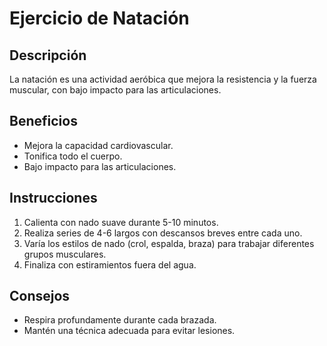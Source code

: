 # Ejercicio de Natación

## Descripción
La natación es una actividad aeróbica que mejora la resistencia y la fuerza muscular, con bajo impacto para las articulaciones.

## Beneficios
- Mejora la capacidad cardiovascular.
- Tonifica todo el cuerpo.
- Bajo impacto para las articulaciones.

## Instrucciones
1. Calienta con nado suave durante 5-10 minutos.
2. Realiza series de 4-6 largos con descansos breves entre cada uno.
3. Varía los estilos de nado (crol, espalda, braza) para trabajar diferentes grupos musculares.
4. Finaliza con estiramientos fuera del agua.

## Consejos
- Respira profundamente durante cada brazada.
- Mantén una técnica adecuada para evitar lesiones.
